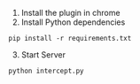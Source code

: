 1. Install the plugin in chrome
2. Install Python dependencies

```
pip install -r requirements.txt
```

3. Start Server

```
python intercept.py
```
